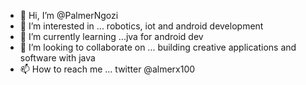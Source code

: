 - 👋 Hi, I’m @PalmerNgozi
- 👀 I’m interested in ... robotics, iot and android development
- 🌱 I’m currently learning ...jva for android dev
- 💞️ I’m looking to collaborate on ... building creative applications and software with java
- 📫 How to reach me ... twitter @almerx100

<!---
PalmerNgozi/PalmerNgozi is a ✨ special ✨ repository because its `README.md` (this file) appears on your GitHub profile.
You can click the Preview link to take a look at your changes.
--->
